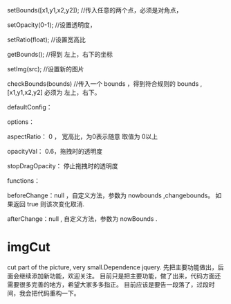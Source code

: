 
setBounds([x1,y1,x2,y2]);
//传入任意的两个点，必须是对角点，

setOpacity(0-1);
//设置透明度，

setRatio(float);
//设置宽高比

getBounds();
//得到 左上，右下的坐标

setImg(src);
//设置新的图片

checkBounds(bounds)
//传入一个 bounds ，得到符合规则的 bounds ,[x1,y1,x2,y2] 必须为 左上，右下。

defaultConfig：

options：

aspectRatio： 0 ， 宽高比，为0表示随意 取值为 0以上

opacityVal： 0.6，拖拽时的透明度

stopDragOpacity： 停止拖拽时的透明度

functions：

beforeChange：null ，自定义方法，参数为 nowbounds ,changebounds。 如果返回 true 则该次变化取消.

afterChange：null , 自定义方法，参数为 nowBounds .


# imgCut
cut part of the picture, very small.Dependence jquery.
先把主要功能做出，后面会继续添加新功能，欢迎关注。
目前只是把主要功能，做了出来，代码方面还需要很多完善的地方，希望大家多多指正。
目前应该是要告一段落了，过段时间，我会把代码重构一下。
